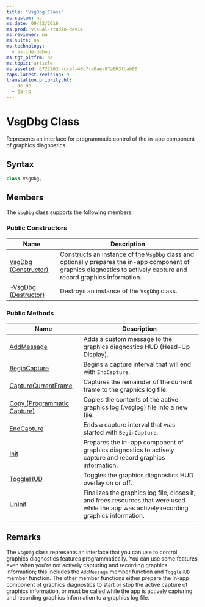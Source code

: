 ```yaml
---
title: "VsgDbg Class"
ms.custom: na
ms.date: 09/22/2016
ms.prod: visual-studio-dev14
ms.reviewer: na
ms.suite: na
ms.technology: 
  - vs-ide-debug
ms.tgt_pltfrm: na
ms.topic: article
ms.assetid: 6722263c-ccef-40c7-a0ae-87a863fbab00
caps.latest.revision: 9
translation.priority.ht: 
  - de-de
  - ja-jp
---
```

# VsgDbg Class
Represents an interface for programmatic control of the in-app component of graphics diagnostics.  
  
## Syntax  
  
```cpp  
class VsgDbg;  
```  
  
## Members  
 The `VsgDbg` class supports the following members.  
  
### Public Constructors  
  
|Name|Description|  
|----------|-----------------|  
|[VsgDbg (Constructor)](../vs140/vsgdbg--vsgdbg--constructor-.md)|Constructs an instance of the `VsgDbg` class and optionally prepares the in-app component of graphics diagnostics to actively capture and record graphics information.|  
|[~VsgDbg (Destructor)](../vs140/vsgdbg--~vsgdbg--destructor-.md)|Destroys an instance of the `VsgDbg` class.|  
  
### Public Methods  
  
|Name|Description|  
|----------|-----------------|  
|[AddMessage](../vs140/addmessage.md)|Adds a custom message to the graphics diagnostics HUD (Head-Up Display).|  
|[BeginCapture](../vs140/begincapture.md)|Begins a capture interval that will end with `EndCapture`.|  
|[CaptureCurrentFrame](../vs140/capturecurrentframe.md)|Captures the remainder of the current frame to the graphics log file.|  
|[Copy (Programmatic Capture)](../vs140/copy--programmatic-capture-.md)|Copies the contents of the active graphics log (.vsglog) file into a new file.|  
|[EndCapture](../vs140/endcapture.md)|Ends a capture interval that was started with `BeginCapture`.|  
|[Init](../vs140/init.md)|Prepares the in-app component of graphics diagnostics to actively capture and record graphics information.|  
|[ToggleHUD](../vs140/togglehud.md)|Toggles the graphics diagnostics HUD overlay on or off.|  
|[UnInit](../vs140/uninit.md)|Finalizes the graphics log file, closes it, and frees resources that were used while the app was actively recording graphics information.|  
  
## Remarks  
 The `VsgDbg` class represents an interface that you can use to control graphics diagnostics features programmatically. You can use some features even when you're not actively capturing and recording graphics information; this includes the `AddMessage` member function and `ToggleHUD` member function. The other member functions either prepare the in-app component of graphics diagnostics to start or stop the active capture of graphics information, or must be called while the app is actively capturing and recording graphics information to a graphics log file.
